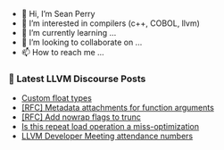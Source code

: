- 👋 Hi, I’m Sean Perry
- 👀 I’m interested in compilers (c++, COBOL, llvm)
- 🌱 I’m currently learning ...
- 💞️ I’m looking to collaborate on ...
- 📫 How to reach me ...

<!---
s66perry/s66perry is a ✨ special ✨ repository because its `README.md` (this file) appears on your GitHub profile.
You can click the Preview link to take a look at your changes.
--->
### 📕 Latest LLVM Discourse Posts

<!-- DISCOURSE-LLVM:START -->
- [Custom float types](https://discourse.llvm.org/t/custom-float-types/77629#post_14)
- [[RFC] Metadata attachments for function arguments](https://discourse.llvm.org/t/rfc-metadata-attachments-for-function-arguments/76420#post_18)
- [[RFC] Add nowrap flags to trunc](https://discourse.llvm.org/t/rfc-add-nowrap-flags-to-trunc/77453#post_8)
- [Is this repeat load operation a miss-optimization](https://discourse.llvm.org/t/is-this-repeat-load-operation-a-miss-optimization/77728#post_2)
- [LLVM Developer Meeting attendance numbers](https://discourse.llvm.org/t/llvm-developer-meeting-attendance-numbers/77921#post_3)
<!-- DISCOURSE-LLVM:END -->
